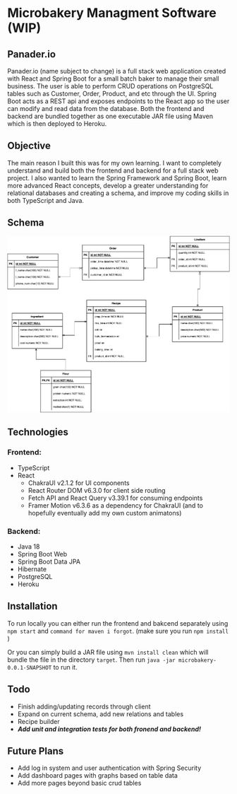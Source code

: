# Microbakery Managment Software (WIP)

## Panader.io
Panader.io (name subject to change) is a full stack web application created with React and Spring Boot for a small batch 
baker to manage their small business. The user is able to perform CRUD operations on PostgreSQL tables such as Customer, Order, 
Product, and etc through the UI. Spring Boot acts as a REST api and exposes endpoints to the React app so the user can
modify and read data from the database. Both the frontend and backend are bundled together as one executable JAR file using Maven which is then 
deployed to Heroku.

## Objective
The main reason I built this was for my own learning. I want to completely understand and build both the frontend and 
backend for a full stack web project. I also wanted to learn the Spring Framework and Spring Boot, learn more advanced React
concepts, develop a greater understanding for relational databases and creating a schema, and improve my coding skills in 
both TypeScript and Java.

## Schema

![Schema](bakery.drawio.png)

## Technologies

### Frontend:
 - TypeScript
 - React
    - ChakraUI v2.1.2 for UI components
    - React Router DOM v6.3.0 for client side routing
    - Fetch API and React Query v3.39.1 for consuming endpoints
    - Framer Motion v6.3.6 as a dependency for ChakraUI (and to hopefully eventually add my own custom animatons)

### Backend:
 - Java 18
 - Spring Boot Web
 - Spring Boot Data JPA
 - Hibernate
 - PostgreSQL
 - Heroku

## Installation 
To run locally you can either run the frontend and bakcend separately using `npm start` and `command for maven i forgot`. (make sure you run `npm install` )

Or you can simply build a JAR file using `mvn install clean` which will bundle the file in the directory `target`.
Then run `java -jar microbakery-0.0.1-SNAPSHOT` to run it.

## Todo
- Finish adding/updating records through client
- Expand on current schema, add new relations and tables
- Recipe builder
- ***Add unit and integration tests for both fronend and backend!***

## Future Plans
- Add log in system and user authentication with Spring Security
- Add dashboard pages with graphs based on table data
- Add more pages beyond basic crud tables

